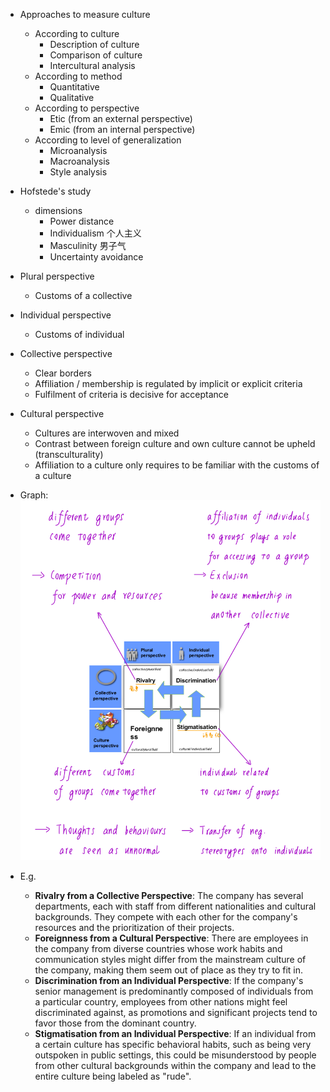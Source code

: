 - Approaches to measure culture 
	- According to culture 
		- Description of culture 
		- Comparison of culture 
		- Intercultural analysis 
	- According to method 
		- Quantitative 
		- Qualitative 
	- According to perspective 
		- Etic (from an external perspective) 
		- Emic (from an internal perspective) 
	- According to level of generalization 
		- Microanalysis 
		- Macroanalysis 
		- Style analysis 

- Hofstede's study 
	- dimensions 
		- Power distance 
		- Individualism 个人主义 
		- Masculinity 男子气 
		- Uncertainty avoidance 

- Plural perspective 
	- Customs of a collective 
- Individual perspective 
	- Customs of individual 
- Collective perspective 
	- Clear borders 
	- Affiliation / membership is regulated by implicit or explicit criteria 
	- Fulfilment of criteria is decisive for acceptance 
- Cultural perspective 
	- Cultures are interwoven and mixed 
	- Contrast between foreign culture and own culture cannot be upheld (transculturality) 
	- Affiliation to a culture only requires to be familiar with the customs of a culture 
- Graph: <img src="https://github.com/ICH-BIN-HXM/images_Leadership_Business_Communication/blob/main/Snipaste_2023-11-30_23-12-10.png?raw=" width="600" /> 
- E.g. 
	- **Rivalry from a Collective Perspective**: The company has several departments, each with staff from different nationalities and cultural backgrounds. They compete with each other for the company's resources and the prioritization of their projects.
	- **Foreignness from a Cultural Perspective**: There are employees in the company from diverse countries whose work habits and communication styles might differ from the mainstream culture of the company, making them seem out of place as they try to fit in.
	- **Discrimination from an Individual Perspective**: If the company's senior management is predominantly composed of individuals from a particular country, employees from other nations might feel discriminated against, as promotions and significant projects tend to favor those from the dominant country.
	- **Stigmatisation from an Individual Perspective**: If an individual from a certain culture has specific behavioral habits, such as being very outspoken in public settings, this could be misunderstood by people from other cultural backgrounds within the company and lead to the entire culture being labeled as "rude".